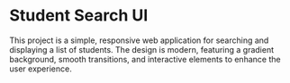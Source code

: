 # Student Search UI

This project is a simple, responsive web application for searching and displaying a list of students. The design is modern, featuring a gradient background, smooth transitions, and interactive elements to enhance the user experience.
